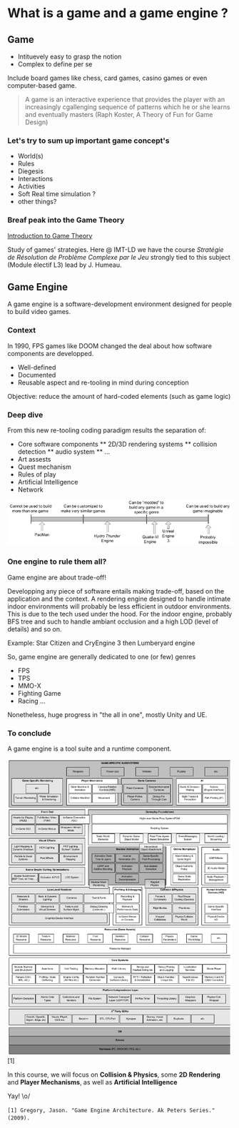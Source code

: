 # What is a game and a game engine ?

## Game
* Intituevely easy to grasp the notion
* Complex to define per se

Include board games like chess, card games, casino games or even computer-based game. 

> A game is an interactive experience that provides the player with an increasingly cgallenging sequence of patterns which he or she learns and eventually masters (Raph Koster, A Theory of Fun for Game Design)

### Let's try to sum up important game concept's

* World(s)
* Rules
* Diegesis
* Interactions
* Activities
* Soft Real time simulation ?
* other things?

### Breaf peak into the Game Theory
[Introduction to Game Theory](https://fr.wikipedia.org/wiki/Th%C3%A9orie_des_jeux)

Study of games' strategies. Here @ IMT-LD we have the course *Stratégie de Résolution de Problème Complexe par le Jeu* strongly tied to this subject (Module électif L3) lead by J. Humeau.

## Game Engine

A game engine is a software-development environment designed for people to build video games.

### Context
In 1990, FPS games like DOOM changed the deal about how software components are developped.

* Well-defined
* Documented
* Reusable aspect and re-tooling in mind during conception

Objective: reduce the amount of hard-coded elements (such as game logic)

### Deep dive
From this new re-tooling coding paradigm results the separation of:
* Core software components
** 2D/3D rendering systems
** collision detection
** audio system
** ...
* Art assests
* Quest mechanism
* Rules of play
* Artificial Intelligence
* Network

![](resources/game_engine_reuseability_gamut.png)

### One engine to rule them all?
Game engine are about trade-off!

Developping any piece of software entails making trade-off, based on the application and the context.
A rendering engine designed to handle intimate indoor environments will probably be less efficient in outdoor environments. This is due to the tech used under the hood. For the indoor engine, probably BFS tree and such to handle ambiant occlusion and a high LOD (level of details) and so on.

Example:
Star Citizen and CryEngine 3 then Lumberyard engine

So, game engine are generally dedicated to one (or few) genres
* FPS
* TPS
* MMO-X
* Fighting Game
* Racing
...

Nonetheless, huge progress in "the all in one", mostly Unity and UE.

### To conclude
A game engine is a tool suite and a runtime component.

![](resources/runtime_game_engine.png) [1]

In this course, we will focus on **Collision & Physics**, some **2D Rendering** and **Player Mechanisms**, as well as **Artificial Intelligence**

Yay! \o/


`[1] Gregory, Jason. "Game Engine Architecture. Ak Peters Series." (2009).`
